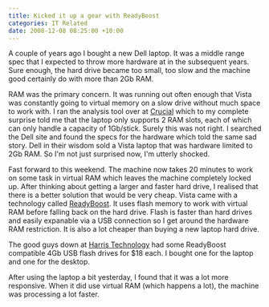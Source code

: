 ```yaml
---
title: Kicked it up a gear with ReadyBoost
categories: IT Related
date: 2008-12-08 08:25:00 +10:00
---
```


 A couple of years ago I bought a new Dell laptop. It was a middle range spec that I expected to throw more hardware at in the subsequent years. Sure enough, the hard drive became too small, too slow and the machine good certainly do with more than 2Gb RAM. 

 RAM was the primary concern. It was running out often enough that Vista was constantly going to virtual memory on a slow drive without much space to work with. I ran the analysis tool over at [Crucial][0] which to my complete surprise told me that the laptop only supports 2 RAM slots, each of which can only handle a capacity of 1Gb/stick. Surely this was not right. I searched the Dell site and found the specs for the hardware which told the same sad story. Dell in their wisdom sold a Vista laptop that was hardware limited to 2Gb RAM. So I'm not just surprised now, I'm utterly shocked. 

<!--more-->

 Fast forward to this weekend. The machine now takes 20 minutes to work on some task in virtual RAM which leaves the machine completely locked up. After thinking about getting a larger and faster hard drive, I realised that there is a better solution that would be very cheap. Vista came with a technology called [ReadyBoost][1]. It uses flash memory to work with virtual RAM before falling back on the hard drive. Flash is faster than hard drives and easily expanable via a USB connection so I get around the hardware RAM restriction. It is also a lot cheaper than buying a new laptop hard drive. 

 The good guys down at [Harris Technology][2] had some ReadyBoost compatible 4Gb USB flash drives for $18 each. I bought one for the laptop and one for the desktop. 

 After using the laptop a bit yesterday, I found that it was a lot more responsive. When it did use virtual RAM (which happens a lot), the machine was processing a lot faster. 

[0]: http://www.crucial.com/
[1]: http://en.wikipedia.org/wiki/ReadyBoost
[2]: http://www.ht.com.au

